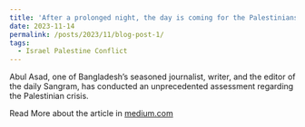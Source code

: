 ```yaml
---
title: 'After a prolonged night, the day is coming for the Palestinians: Abul Asad'
date: 2023-11-14
permalink: /posts/2023/11/blog-post-1/
tags:
  - Israel Palestine Conflict
---
```


Abul Asad, one of Bangladesh’s seasoned journalist, writer, and the editor of the daily Sangram, has conducted an unprecedented assessment regarding the Palestinian crisis.

Read More about the article in [medium.com](https://medium.com/@rafsunsheikh116/after-a-prolonged-night-the-day-is-coming-for-the-palestinians-abul-asad-8b0c3f26cbce)